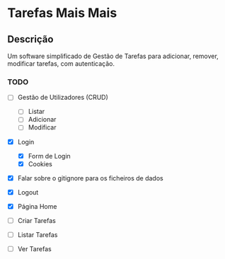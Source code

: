 # Tarefas Mais Mais

## Descrição

Um software simplificado de Gestão de Tarefas para adicionar,
remover, modificar tarefas, com autenticação.

### TODO

 - [ ] Gestão de Utilizadores (CRUD)
    - [ ] Listar
    - [ ] Adicionar
    - [ ] Modificar
 - [x] Login
    - [X] Form de Login
    - [X] Cookies
 - [X] Falar sobre o gitignore para os ficheiros de dados
 - [X] Logout
 - [X] Página Home
 - [ ] Criar Tarefas
 - [ ] Listar Tarefas
 - [ ] Ver Tarefas
 
